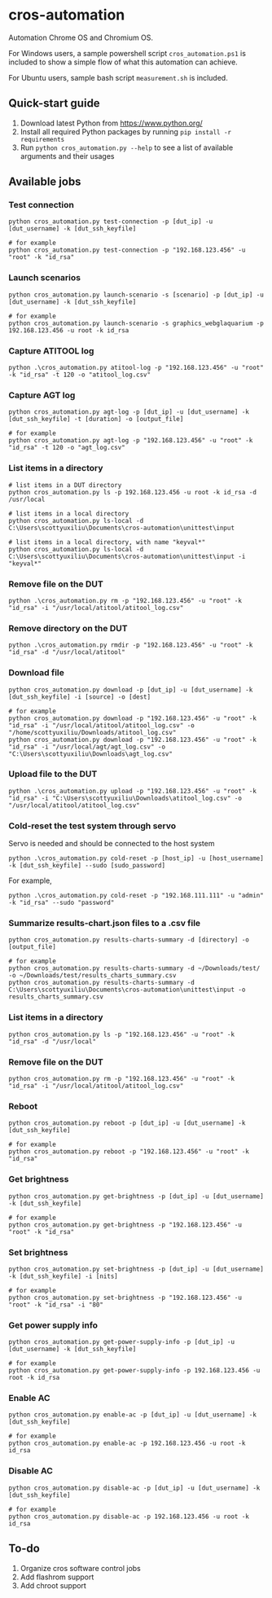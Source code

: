 # cros-automation
Automation Chrome OS and Chromium OS.

For Windows users, a sample powershell script `cros_automation.ps1` is included to show a simple flow of what this automation can achieve.

For Ubuntu users, sample bash script `measurement.sh` is included.


<!-- ## Pre-requisites
1.   `cros_sdk` should already be set up on a host system. `cros_sdk` guide: https://chromium.googlesource.com/chromiumos/docs/+/main/developer_guide.md
2.   `autotest` should be launched at least once. This way, `/usr/local/autotest` directory is set up on the test system. A sample scenario to run using `autotest` is shown here: https://chromium.googlesource.com/chromiumos/third_party/autotest/+/refs/heads/master/client/site_tests/power_LoadTest/README.md -->

## Quick-start guide
1.   Download latest Python from https://www.python.org/
1.   Install all required Python packages by running `pip install -r requirements`
2.   Run `python cros_automation.py --help` to see a list of available arguments and their usages


## Available jobs



### Test connection
```
python cros_automation.py test-connection -p [dut_ip] -u [dut_username] -k [dut_ssh_keyfile]

# for example
python cros_automation.py test-connection -p "192.168.123.456" -u "root" -k "id_rsa"
```

### Launch scenarios

```
python cros_automation.py launch-scenario -s [scenario] -p [dut_ip] -u [dut_username] -k [dut_ssh_keyfile]

# for example
python cros_automation.py launch-scenario -s graphics_webglaquarium -p 192.168.123.456 -u root -k id_rsa
```

### Capture ATITOOL log

```
python .\cros_automation.py atitool-log -p "192.168.123.456" -u "root" -k "id_rsa" -t 120 -o "atitool_log.csv"
```

### Capture AGT log

```
python cros_automation.py agt-log -p [dut_ip] -u [dut_username] -k [dut_ssh_keyfile] -t [duration] -o [output_file]

# for example
python cros_automation.py agt-log -p "192.168.123.456" -u "root" -k "id_rsa" -t 120 -o "agt_log.csv"
```

### List items in a directory

```
# list items in a DUT directory
python cros_automation.py ls -p 192.168.123.456 -u root -k id_rsa -d /usr/local

# list items in a local directory
python cros_automation.py ls-local -d C:\Users\scottyuxiliu\Documents\cros-automation\unittest\input

# list items in a local directory, with name "keyval*"
python cros_automation.py ls-local -d C:\Users\scottyuxiliu\Documents\cros-automation\unittest\input -i "keyval*"
```

### Remove file on the DUT

```
python .\cros_automation.py rm -p "192.168.123.456" -u "root" -k "id_rsa" -i "/usr/local/atitool/atitool_log.csv"
```

### Remove directory on the DUT

```
python .\cros_automation.py rmdir -p "192.168.123.456" -u "root" -k "id_rsa" -d "/usr/local/atitool"
```


### Download file
```
python cros_automation.py download -p [dut_ip] -u [dut_username] -k [dut_ssh_keyfile] -i [source] -o [dest]

# for example
python cros_automation.py download -p "192.168.123.456" -u "root" -k "id_rsa" -i "/usr/local/atitool/atitool_log.csv" -o "/home/scottyuxiliu/Downloads/atitool_log.csv"
python cros_automation.py download -p "192.168.123.456" -u "root" -k "id_rsa" -i "/usr/local/agt/agt_log.csv" -o "C:\Users\scottyuxiliu\Downloads\agt_log.csv"
```

### Upload file to the DUT

```
python .\cros_automation.py upload -p "192.168.123.456" -u "root" -k "id_rsa" -i "C:\Users\scottyuxiliu\Downloads\atitool_log.csv" -o "/usr/local/atitool/atitool_log.csv"
```


### Cold-reset the test system through servo

Servo is needed and should be connected to the host system

```
python .\cros_automation.py cold-reset -p [host_ip] -u [host_username] -k [dut_ssh_keyfile] --sudo [sudo_password]
```

For example,

```
python .\cros_automation.py cold-reset -p "192.168.111.111" -u "admin" -k "id_rsa" --sudo "password"
```

### Summarize results-chart.json files to a .csv file


```
python cros_automation.py results-charts-summary -d [directory] -o [output_file]

# for example
python cros_automation.py results-charts-summary -d ~/Downloads/test/ -o ~/Downloads/test/results_charts_summary.csv
python cros_automation.py results-charts-summary -d C:\Users\scottyuxiliu\Documents\cros-automation\unittest\input -o results_charts_summary.csv
```



### List items in a directory


```
python cros_automation.py ls -p "192.168.123.456" -u "root" -k "id_rsa" -d "/usr/local"
```


### Remove file on the DUT

```
python cros_automation.py rm -p "192.168.123.456" -u "root" -k "id_rsa" -i "/usr/local/atitool/atitool_log.csv"
```

### Reboot

```
python cros_automation.py reboot -p [dut_ip] -u [dut_username] -k [dut_ssh_keyfile]

# for example
python cros_automation.py reboot -p "192.168.123.456" -u "root" -k "id_rsa"
```

### Get brightness
```
python cros_automation.py get-brightness -p [dut_ip] -u [dut_username] -k [dut_ssh_keyfile]

# for example
python cros_automation.py get-brightness -p "192.168.123.456" -u "root" -k "id_rsa"
```

### Set brightness
```
python cros_automation.py set-brightness -p [dut_ip] -u [dut_username] -k [dut_ssh_keyfile] -i [nits]

# for example
python cros_automation.py set-brightness -p "192.168.123.456" -u "root" -k "id_rsa" -i "80"
```

### Get power supply info
```
python cros_automation.py get-power-supply-info -p [dut_ip] -u [dut_username] -k [dut_ssh_keyfile]

# for example
python cros_automation.py get-power-supply-info -p 192.168.123.456 -u root -k id_rsa
```

### Enable AC
```
python cros_automation.py enable-ac -p [dut_ip] -u [dut_username] -k [dut_ssh_keyfile]

# for example
python cros_automation.py enable-ac -p 192.168.123.456 -u root -k id_rsa
```

### Disable AC
```
python cros_automation.py disable-ac -p [dut_ip] -u [dut_username] -k [dut_ssh_keyfile]

# for example
python cros_automation.py disable-ac -p 192.168.123.456 -u root -k id_rsa
```


## To-do
1.   Organize cros software control jobs
2.   Add flashrom support
3.   Add chroot support
